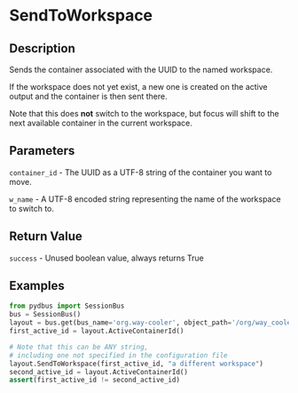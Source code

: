 # SendToWorkspace

## Description
Sends the container associated with the UUID to the named workspace.

If the workspace does not yet exist, a new one is created on the active output and the container is then sent there.

Note that this does **not** switch to the workspace, but focus will shift to the next available container in the current workspace.

## Parameters
`container_id` - The UUID as a UTF-8 string of the container you want to move.

`w_name` - A UTF-8 encoded string representing the name of the workspace to switch to.

## Return Value
`success` - Unused boolean value, always returns True

## Examples
```python
from pydbus import SessionBus
bus = SessionBus()
layout = bus.get(bus_name='org.way-cooler', object_path='/org/way_cooler/Layout')
first_active_id = layout.ActiveContainerId()

# Note that this can be ANY string, 
# including one not specified in the configuration file
layout.SendToWorkspace(first_active_id, "a different workspace")
second_active_id = layout.ActiveContainerId()
assert(first_active_id != second_active_id)
```
